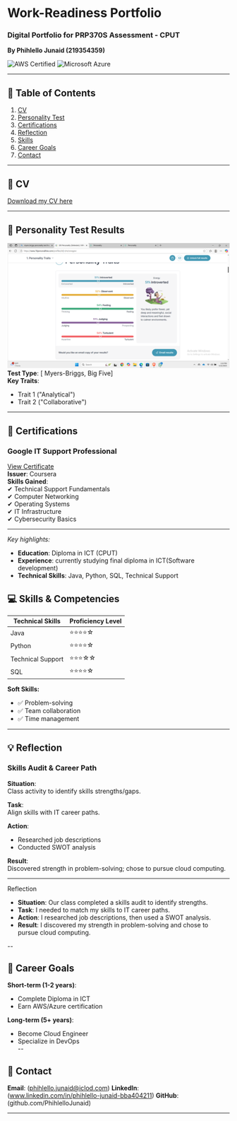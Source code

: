 # Work-Readiness Portfolio  
### Digital Portfolio for PRP370S Assessment - CPUT  
**By Phihlello Junaid (219354359)** 

![AWS Certified](https://img.shields.io/badge/AWS-Certified-orange)
![Microsoft Azure](https://img.shields.io/badge/Microsoft%20Azure-Fundamentals-blue)

---

## 📑 Table of Contents  
1. [CV](#CV_202409280937452.pdf)  
2. [Personality Test](#Screenshot%20(45).png)  
3. [Certifications](#Coursera_4EBN64AVV4XN.pdf)  
4. [Reflection](#reflection)  
5. [Skills](#skills--competencies)  
6. [Career Goals](#career-goals)  
7. [Contact](#contact)  

---

## 📄 CV  
[Download my CV here](CV_202409280937452.pdf)  

---
## 🧠 Personality Test Results  
![My Personality Test Results](/Screenshot%20(45).png)  
**Test Type**: [ Myers-Briggs, Big Five]  
**Key Traits**:  
- Trait 1 ("Analytical")  
- Trait 2 ("Collaborative")  

---

## 📜 Certifications  
### Google IT Support Professional  
[View Certificate](files/Coursera_4EBN64AVV4XN.pdf)   
**Issuer**: Coursera  
**Skills Gained**:  
✔ Technical Support Fundamentals  
✔ Computer Networking  
✔ Operating Systems  
✔ IT Infrastructure  
✔ Cybersecurity Basics  

---
  *Key highlights:*  
  - **Education**: Diploma in ICT (CPUT)  
  - **Experience**: currently studying final diploma in ICT(Software development) 
  - **Technical Skills**: Java, Python, SQL, Technical Support
## 💻 Skills & Competencies  

| Technical Skills      | Proficiency Level |  
|-----------------------|------------------|  
| Java                  | ⭐⭐⭐⭐☆      | 
| Python                | ⭐⭐⭐⭐☆          | 
|Technical Support      | ⭐⭐⭐☆☆          |  
| SQL                   | ⭐⭐⭐⭐☆          |  

**Soft Skills:**  
- ✅ Problem-solving  
- ✅ Team collaboration  
- ✅ Time management
- ---

## 💡 Reflection  
### Skills Audit & Career Path  
**Situation**:  
Class activity to identify skills strengths/gaps.  

**Task**:  
Align skills with IT career paths.  

**Action**:  
- Researched job descriptions  
- Conducted SWOT analysis  

**Result**:  
Discovered strength in problem-solving; chose to pursue cloud computing.  

---
Reflection  
- **Situation**: Our class completed a skills audit to identify strengths.  
- **Task**: I needed to match my skills to IT career paths.  
- **Action**: I researched job descriptions, then used a SWOT analysis.  
- **Result**: I discovered my strength in problem-solving and chose to pursue cloud computing.  

--
## 🎯 Career Goals  
**Short-term (1-2 years)**:  
- Complete Diploma in ICT  
- Earn AWS/Azure certification  

**Long-term (5+ years)**:  
- Become Cloud Engineer  
- Specialize in DevOps  
--

## 📧 Contact  
**Email**: (phihlello.junaid@iclod.com)
**LinkedIn**: (www.linkedin.com/in/phihlello-junaid-bba404211)
**GitHub**:(github.com/PhihlelloJunaid)

---
